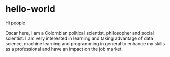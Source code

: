 # hello-world

Hi people

Oscar here, I am a Colombian political scientist, philosopher and social scientist. I am very interested in learning and taking advantage of data science, machine learning and programming in general to enhance my skills as a professional and have an impact on the job market.

